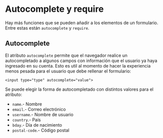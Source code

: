 # Autocomplete y require

Hay más funciones que se pueden añadir a los elementos de un formulario. Entre estas están `autocomplete` y `require`. 

## Autocomplete

El atributo `autocomplete` permite que el navegador realice un autocompletado a algunos campos con información que el usuario ya haya ingresado en su cuenta. Esto es util al momento de hacer la experiencia menos pesada para el usuario que debe rellenar el formulario:
~~~
<input type="type" autocomplete="value">
~~~

Se puede elegir la forma de autocompletado con distintos valores para el atributo:
- `name`.- Nombre
- `email`.- Correo electrónico
- `username`.- Nombre de usuario
- `country`.- País
- `bday`.- Día de nacimiento
- `postal-code`.- Código postal
